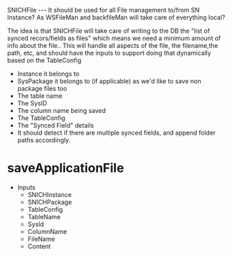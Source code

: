 
SNICHFile --- It should be used for all File management to/from SN Instance? As WSFileMan and backfileMan will take care of 
everything local? 

The idea is that SNICHFile will take care of writing to the DB the "list of synced recors/fields as files" which means we need a minimum amount of info about the file..
This will handle all aspects of the file, the filename,the path, etc, and should have the inputs to support doing that dynamically based on the TableConfig

- Instance it belongs to
- SysPackage it belongs to (if applicable) as we'd like to save non package files too
- The table name 
- The SysID
- The column name being saved
- The TableConfig
- The "Synced Field" details
- It should detect if there are multiple synced fields, and append folder paths accordingly.

# saveApplicationFile
- Inputs
    - SNICHInstance
    - SNICHPackage
    - TableConfig
    - TableName
    - SysId
    - ColumnName
    - FileName
    - Content